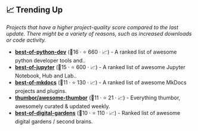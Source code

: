 ## 📈 Trending Up

_Projects that have a higher project-quality score compared to the last update. There might be a variety of reasons, such as increased downloads or code activity._

- <b><a href="https://github.com/ml-tooling/best-of-python-dev">best-of-python-dev</a></b> (🥇16 ·  ⭐ 660 · 📈) - A ranked list of awesome python developer tools and.. <code><img src="https://www.python.org/static/favicon.ico" style="display:inline;" width="13" height="13"></code>
- <b><a href="https://github.com/ml-tooling/best-of-jupyter">best-of-jupyter</a></b> (🥈15 ·  ⭐ 600 · 📈) - A ranked list of awesome Jupyter Notebook, Hub and Lab.. <code><img src="https://www.python.org/static/favicon.ico" style="display:inline;" width="13" height="13"></code>
- <b><a href="https://github.com/pawamoy/best-of-mkdocs">best-of-mkdocs</a></b> (🥇11 ·  ⭐ 130 · 📈) - A ranked list of awesome MkDocs projects and plugins.
- <b><a href="https://github.com/thumbor/awesome-thumbor">thumbor/awesome-thumbor</a></b> (🥇11 ·  ⭐ 21 · 📈) - Everything thumbor, awesomely curated & updated weekly.
- <b><a href="https://github.com/lyz-code/best-of-digital-gardens">best-of-digital-gardens</a></b> (🥉10 ·  ⭐ 110 · 📈) - Ranked list of awesome digital gardens / second brains.

